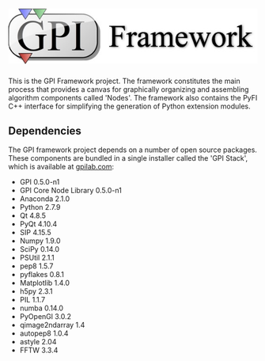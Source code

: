 [![GPI Framework](https://raw.githubusercontent.com/gpilab/gpilab.github.io/develop/content/images/framewrk_b.jpg)](http://gpilab.com)
=================================================================================================

This is the GPI Framework project.  The framework constitutes the main process
that provides a canvas for graphically organizing and assembling algorithm
components called 'Nodes'.  The framework also contains the PyFI C++ interface
for simplifying the generation of Python extension modules. 

## Dependencies

The GPI framework project depends on a number of open source packages.  These
components are bundled in a single installer called the 'GPI Stack', which is
available at [gpilab.com](http://gpilab.com):

* GPI 0.5.0-n1
* GPI Core Node Library 0.5.0-n1
* Anaconda 2.1.0
 * Python 2.7.9
 * Qt 4.8.5
 * PyQt 4.10.4
 * SIP 4.15.5
 * Numpy 1.9.0
 * SciPy 0.14.0
 * PSUtil 2.1.1
 * pep8 1.5.7
 * pyflakes 0.8.1
 * Matplotlib 1.4.0
 * h5py 2.3.1
 * PIL 1.1.7
 * numba 0.14.0
* PyOpenGl 3.0.2 
* qimage2ndarray 1.4
* autopep8 1.0.4
* astyle 2.04
* FFTW 3.3.4
